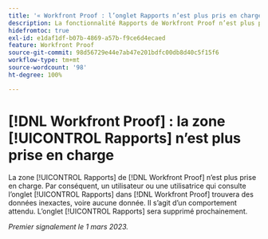 ```yaml
---
title: '« Workfront Proof : l’onglet Rapports n’est plus pris en charge »'
description: La fonctionnalité Rapports de Workfront Proof n’est plus prise en charge. Par conséquent, un utilisateur ou une utilisatrice qui consulte l’onglet Rapports dans Workfront Proof trouvera des données inexactes, voire aucune donnée. Il s’agit d’un comportement attendu. L’onglet Rapports sera supprimé prochainement.
hidefromtoc: true
exl-id: e1daf1df-b07b-4869-a57b-f9ce6d4ecaed
feature: Workfront Proof
source-git-commit: 98d56729e44e7ab47e201bdfc00db8d40c5f15f6
workflow-type: tm+mt
source-wordcount: '98'
ht-degree: 100%

---
```


# [!DNL Workfront Proof] : la zone [!UICONTROL Rapports] n’est plus prise en charge

<!--Requested article-->

La zone [!UICONTROL Rapports] de [!DNL Workfront Proof] n’est plus prise en charge. Par conséquent, un utilisateur ou une utilisatrice qui consulte l’onglet [!UICONTROL Rapports] dans [!DNL Workfront Proof] trouvera des données inexactes, voire aucune donnée. Il s’agit d’un comportement attendu. L’onglet [!UICONTROL Rapports] sera supprimé prochainement.

_Premier signalement le 1 mars 2023._
